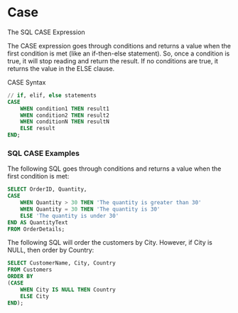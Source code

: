 # Case

The SQL CASE Expression

The CASE expression goes through conditions and returns a value when the first condition is met (like an if-then-else statement). So, once a condition is true, it will stop reading and return the result. If no conditions are true, it returns the value in the ELSE clause. 

CASE Syntax
```sql
// if, elif, else statements
CASE
    WHEN condition1 THEN result1
    WHEN condition2 THEN result2
    WHEN conditionN THEN resultN
    ELSE result
END; 
```

### SQL CASE Examples
The following SQL goes through conditions and returns a value when the first condition is met:
```sql
SELECT OrderID, Quantity,
CASE
    WHEN Quantity > 30 THEN 'The quantity is greater than 30'
    WHEN Quantity = 30 THEN 'The quantity is 30'
    ELSE 'The quantity is under 30'
END AS QuantityText
FROM OrderDetails; 
```


The following SQL will order the customers by City. However, if City is NULL, then order by Country:
```sql
SELECT CustomerName, City, Country
FROM Customers
ORDER BY
(CASE
    WHEN City IS NULL THEN Country
    ELSE City
END); 
```

